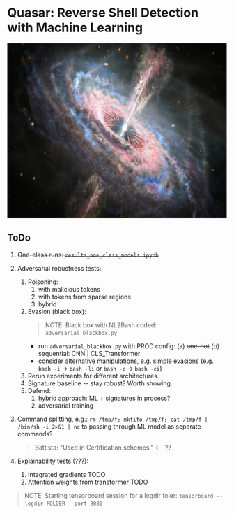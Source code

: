 # Quasar: Reverse Shell Detection with Machine Learning

<img src="img/quasaroutflow.png" height="400">

## ToDo

1. ~~One-class runs: `results_one_class_models.ipynb`~~

2. Adversarial robustness tests:
   1. Poisoning:
      1. with malicious tokens
      2. with tokens from sparse regions
      3. hybrid
   2. Evasion (black box):
      > NOTE: Black box with NL2Bash coded: `adversarial_blackbox.py`
      - run `adversarial_blackbox.py` with PROD config: (a) ~~one-hot~~ (b) sequential: CNN | CLS_Transformer
      - consider alternative manipulations, e.g. simple evasions (e.g. `bash -i` -> `bash -li` or `bash -c` -> `bash -ci`)
   3. Rerun experiments for different architectures.
   4. Signature baseline -- stay robust? Worth showing.
   5. Defend:
      1. hybrid approach: ML + signatures in process?
      2. adversarial training

3. Command splitting, e.g.: `rm /tmp/f; mkfifo /tmp/f; cat /tmp/f | /bin/sh -i 2>&1 | nc` to passing through ML model as separate commands?
   > Battista: "Used in Certification schemes." <-- ??

4. Explainability tests (???):
   1. Integrated gradients TODO
   2. Attention weights from transformer TODO

> NOTE: Starting tensorboard session for a logdir foler: `tensorboard --logdir FOLDER --port 8080`
